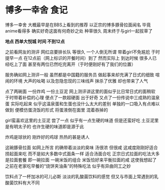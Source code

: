 # 博多一幸舍 食记
博多一幸舍 大概最早是在BBS上看到的推荐 以正宗的博多豚骨拉面闻名 毕竟anime看得多 确实好奇这面有何奇妙之处 种草很久 周末终于与girl一起拔草了

**地点 西单大悦城**
**时间 不到12点**

之前看网友的测评 网红店要排长队 等很久 一个人倒无所谓 带着girl不免尴尬 于时提早一点 在12点前（网上标识的开餐时间）到了 然而实际上 到达时候 很多人已经吃上了面 甚至有两位已然吃完离开（于时便刚好有了我们的位置）

服务确如网上测评一般 虽然都是中国籍的服务员 做起事来却充满了日式的细致 喧闹的环境 大声的吆喝 以及忽隐忽现的三味线声 抹杀了优雅 却也带来了人气

点了两碗面 一份炸鸡 一份土豆泥 网上测评讲这里的面似乎比日常日式的面稍软 于时带着补偿的心理 便点了一款超硬面 出于好奇 又点了一份传说中三成熟的温泉蛋 实际吃起来 似乎这温泉蛋和生蛋也没什么太大的差别 单独的一口吸入有点难以做到 便模仿蛋浇饭的形式 将蛋液倒在面里 混着吞掉的

girl蛮喜欢这里的土豆泥 尝了一点 似乎有一点生硬的味道 但是还蛮好吃 土豆泥里是有明太子的 也许生硬的味道即是源于此

炸鸡是球状的 刚炸好的鸡球 热热的甚是诱人

这碗豚骨拉面 如网上所言 的确带着淡淡的臭味 汤很浓 但很咸 这咸度刚刚好适合捞起面来吃 而不是如大多数中式面条一样 适合汤面合吃 正宗日式拉面的吃法大多是拉面套餐 即一碗拉面 一碗米饭的组合 米饭恰好来平衡拉面的咸 这使我想起了之前在老家吃早餐的“烧饼夹油条”的特殊吃法 似乎有异曲同工之妙

饮料点了一杯加冰的可儿必斯 淡淡的乳酸菌饮料的感觉 但又与市面上常遇到的乳酸菌饮料有大不同